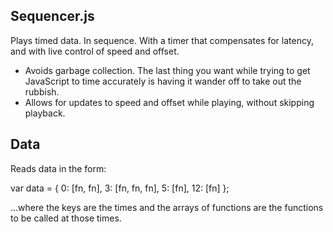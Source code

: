 ## Sequencer.js

Plays timed data. In sequence. With a timer that compensates for latency, and with live control of speed and offset.

* Avoids garbage collection. The last thing you want while trying to get JavaScript to time accurately is having it wander off to take out the rubbish.
* Allows for updates to speed and offset while playing, without skipping playback.

## Data

Reads data in the form:

var data = {
  0:  [fn, fn],
  3:  [fn, fn, fn],
  5:  [fn],
  12: [fn]
};

...where the keys are the times and the arrays of functions are the functions to be called at those times.